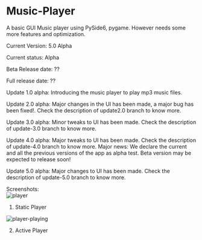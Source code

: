 # Music-Player
A basic GUI Music player using PySide6, pygame. However needs some more features and optimization.

Current Version: 5.0 Alpha

Current status: Alpha

Beta Release date: ??

Full release date: ??


Update 1.0 alpha:
  Introducing the music player to play mp3 music files. 
  
Update 2.0 alpha:
   Major changes in the UI has been made, a major bug has been fixed!. Check the description of update2.0 branch to know more.
 
Update 3.0 alpha:
   Minor tweaks to UI has been made. Check the description of update-3.0 branch to know more.

Update 4.0 alpha:
   Major tweaks to UI has been made. Check the description of update-4.0 branch to know more.
   Major news: We declare the current and all the previous versions of the app as alpha test. Beta version may be expected to release soon!

Update 5.0 alpha:
    Major changes to UI has been made. Check the description of update-5.0 branch to know more.
    
    
Screenshots:    
![player](https://user-images.githubusercontent.com/99380058/185545130-18ee7e71-0cae-49b9-b119-37b2ce62f88c.png)
1. Static Player

![player-playing](https://user-images.githubusercontent.com/99380058/185545286-b0cea32a-c7f8-4ba3-a38e-bf5556ea3a41.png)

2. Active Player
